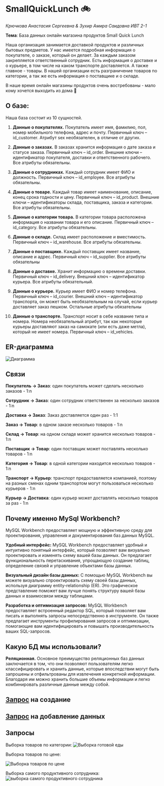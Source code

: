 # SmallQuickLunch 🚲
_Крючкова Анастасия Сергеевна & Зухир Амира Саидовна ИВТ 2-1_

__Тема__: База данных онлайн магазина продуктов Small Quick Lunch

Наша организация занимается доставкой продуктов и различных бытовых предметов. У нас имеется подробная информация о покупателе, о заказе, который он делает. За каждым заказом закрепляется ответственный сотрудник. Есть информация о доставке и о курьере, в том числе на каком транспорте доставляется. А также главное - товары. В нашей организации есть разграничение товаров по категории, а так же есть информация о поставщике и о складе. 

В наше время онлайн магазины продуктов очень востребованы - мало кому хочется
выходить из дома 🙂


## О базе:
Наша база состоит из 10 сущностей.
 1. __Данные о покупателях.__
 Покупатель имеет имя, фамилию, пол, номер мобильного телефона, адрес и почту.
 Первичный ключ – id_customer. Атрибут sex необязателен, в отличие от других.

 2. __Данные о заказах.__
 В заказах хранится информация о дате заказа и статусе заказа. Первичный ключ –
 id_order. Внешние ключи – идентификатор покупателя, доставки и ответственного
 рабочего. Все атрибуты обязательны.
 
 3. __Данные о сотрудниках.__
 Каждый сотрудник имеет ФИО и должность. Первичный ключ – id_employee. Все
 атрибуты обязательны.
 
 4. __Данные о товаре.__
 Каждый товар имеет наименование, описание, конец срока годности и цену.
 Первичный ключ – id_product. Внешние ключи – идентификаторы склада, поставщика,
 заказа и категории. Все атрибуты обязательны.

 5. __Данные о категории товара.__
 В категории товара расположена информация о названии товара и его описание.
 Первичный ключ – id_category. Все атрибуты обязательны.
 
 6. __Данные о складе.__
 Склад имеет расположение и вместимость. Первичный ключ – id_warehouse. Все
 атрибуты обязательны.
 
 7. __Данные о поставщике.__
 Каждый поставщик имеет название, описание и адрес. Первичный ключ – id_supplier.
 Все атрибуты обязательны
 
 8. __Данные о доставке.__
 Хранит информацию о времени доставки. Первичный ключ – id_delivery. Внешний
 ключ – идентификатор курьера. Все атрибуты обязательный.
 
 9. __Данные о курьере.__
 Курьер имеет ФИО и номер телефона. Первичный ключ – id_courier. Внешний ключ
 – идентификатор транспорта, он может быть необязательным на случай, если курьер
 доставляет заказ пешком. Остальные атрибуты обязательны
 
 10. __Данные о транспорте.__
 Транспорт носит в себе название типа и номера. Номера необязательный атрибут, так
 как некоторые курьеры доставляют заказ на самокате (или есть даже метла), который не
 имеет номера. Первичный ключ – id_vehicles.


## ER-диаграмма
![Диаграмма](https://github.com/nestessia/SmallQuickLunch/assets/99599865/cc052243-e876-4384-be6f-e60ad7345188)


## Связи
__Покупатель → Заказ__: один покупатель может сделать несколько заказов - 1:n

__Сотрудник → Заказ__: один сотрудник ответственен за несколько заказов - 1:n

__Доставка → Заказ__: Заказ доставляется один раз - 1:1

__Заказ → Товар__: в одном заказе несколько товаров - 1:n

__Склад → Товар__: на одном складе может хранится несколько товаров - 1:n

__Поставщик → Товар__: один поставщик может поставлять несколько товаров - 1:n

__Категория → Товар__: в одной категории находится несколько товаров - 1:n

__Транспорт → Курьер__: транспорт предоставляется компанией, поэтому на разных сменах одним транспортом могут пользоваться несколько курьеров - 1:n

__Курьер → Доставка__: один курьер может доставлять несколько товаров за раз - 1:n

## Почему именно MySql Workbench?

MySQL Workbench предоставляет мощную и эффективную среду для проектирования, управления и документирования баз данных MySQL.

__Удобный интерфейс:__ MySQL Workbench предоставляет удобный и интуитивно понятный интерфейс, который позволяет вам визуально проектировать и изменять схему вашей базы данных. Он предлагает функциональность перетаскивания, упрощающую создание таблиц, определение связей и управление объектами базы данных.

__Визуальный дизайн базы данных:__ С помощью MySQL Workbench вы можете визуально спроектировать схему своей базы данных, используя диаграмму entity-relationship (ER). Это графическое представление поможет вам лучше понять структуру вашей базы данных и взаимосвязи между таблицами.

__Разработка и оптимизация запросов:__ MySQL Workbench предоставляет встроенный редактор SQL, который позволяет вам писать и выполнять запросы непосредственно в инструменте. Он также предлагает инструменты профилирования запросов и оптимизации, помогающие вам идентифицировать и повышать производительность ваших SQL-запросов.


## Какую БД мы использовали? 
__Реляционная.__
Основное преимущество реляционных баз данных заключается в том, что они позволяют пользователям легко классифицировать и хранить данные, которые впоследствии могут быть запрошены и отфильтрованы для извлечения конкретной информации. Благодаря им можно хранить большие объемы информации и легко комбинировать различные данные между собой. 



## [Запрос](https://github.com/nestessia/SmallQuickLunch/blob/main/create.sql) на создание

## [Запрос](https://github.com/nestessia/SmallQuickLunch/blob/main/insert.sql) на добавление данных

## Запросы 
Выборка товаров по категории: ![Выборка готовой еды](https://github.com/nestessia/SmallQuickLunch/assets/99599865/af456879-757d-499f-9f8b-e422656441fe)

Выборка товаров по цене: 

![Выборка товаров по цене](https://github.com/nestessia/SmallQuickLunch/assets/99599865/bac14947-b709-4d03-bc16-732001290282)

Выборка самого продуктивного сотрудника:
![выборка самого продуктивного сотрудника](https://github.com/nestessia/SmallQuickLunch/assets/99599865/8c436cac-25d1-40c7-905a-351ddffdfb53)



